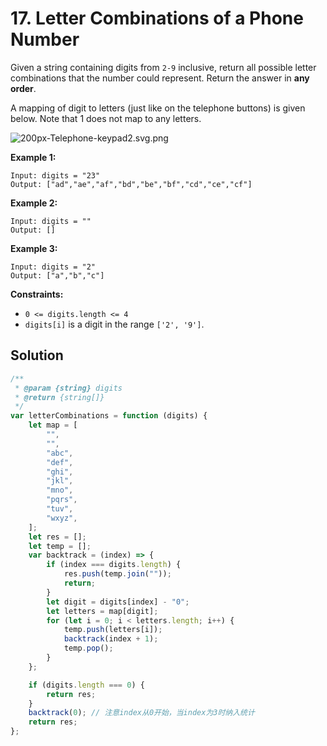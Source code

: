 # 17. Letter Combinations of a Phone Number

Given a string containing digits from `2-9` inclusive, return all possible letter combinations that the number could represent. Return the answer in **any order**.

A mapping of digit to letters (just like on the telephone buttons) is given below. Note that 1 does not map to any letters.

![200px-Telephone-keypad2.svg.png](https://i.loli.net/2021/05/23/42ijqngIkZNFSOP.png)

**Example 1:**

```
Input: digits = "23"
Output: ["ad","ae","af","bd","be","bf","cd","ce","cf"]
```

**Example 2:**

```
Input: digits = ""
Output: []
```

**Example 3:**

```
Input: digits = "2"
Output: ["a","b","c"]
```

**Constraints:**

-   `0 <= digits.length <= 4`
-   `digits[i]` is a digit in the range `['2', '9']`.

## Solution

```javascript
/**
 * @param {string} digits
 * @return {string[]}
 */
var letterCombinations = function (digits) {
    let map = [
        "",
        "",
        "abc",
        "def",
        "ghi",
        "jkl",
        "mno",
        "pqrs",
        "tuv",
        "wxyz",
    ];
    let res = [];
    let temp = [];
    var backtrack = (index) => {
        if (index === digits.length) {
            res.push(temp.join(""));
            return;
        }
        let digit = digits[index] - "0";
        let letters = map[digit];
        for (let i = 0; i < letters.length; i++) {
            temp.push(letters[i]);
            backtrack(index + 1);
            temp.pop();
        }
    };

    if (digits.length === 0) {
        return res;
    }
    backtrack(0); // 注意index从0开始，当index为3时纳入统计
    return res;
};
```

